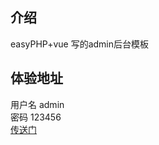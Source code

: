 ## 介绍 
easyPHP+vue 写的admin后台模板
## 体验地址 

 用户名 admin   
 密码 123456  
 [传送门](https://admin-demo.easy-php.cn/)
